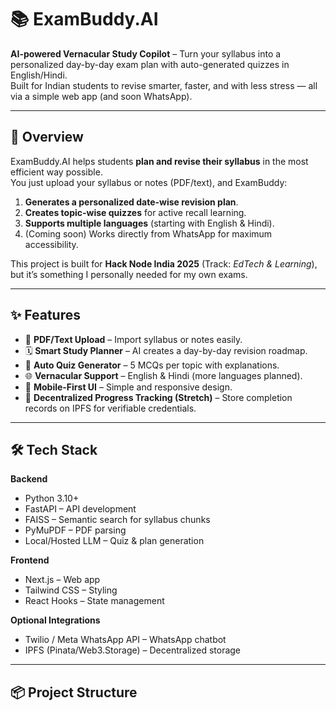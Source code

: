 # 📚 ExamBuddy.AI

**AI-powered Vernacular Study Copilot** – Turn your syllabus into a personalized day-by-day exam plan with auto-generated quizzes in English/Hindi.  
Built for Indian students to revise smarter, faster, and with less stress — all via a simple web app (and soon WhatsApp).

---

## 📖 Overview

ExamBuddy.AI helps students **plan and revise their syllabus** in the most efficient way possible.  
You just upload your syllabus or notes (PDF/text), and ExamBuddy:
1. **Generates a personalized date-wise revision plan**.
2. **Creates topic-wise quizzes** for active recall learning.
3. **Supports multiple languages** (starting with English & Hindi).
4. (Coming soon) Works directly from WhatsApp for maximum accessibility.

This project is built for **Hack Node India 2025** (Track: *EdTech & Learning*),  
but it’s something I personally needed for my own exams.

---

## ✨ Features

- 📄 **PDF/Text Upload** – Import syllabus or notes easily.
- 🗓 **Smart Study Planner** – AI creates a day-by-day revision roadmap.
- 📝 **Auto Quiz Generator** – 5 MCQs per topic with explanations.
- 🌐 **Vernacular Support** – English & Hindi (more languages planned).
- 📱 **Mobile-First UI** – Simple and responsive design.
- 💾 **Decentralized Progress Tracking (Stretch)** – Store completion records on IPFS for verifiable credentials.

---

## 🛠 Tech Stack

**Backend**  
- Python 3.10+  
- FastAPI – API development  
- FAISS – Semantic search for syllabus chunks  
- PyMuPDF – PDF parsing  
- Local/Hosted LLM – Quiz & plan generation  

**Frontend**  
- Next.js – Web app  
- Tailwind CSS – Styling  
- React Hooks – State management  

**Optional Integrations**  
- Twilio / Meta WhatsApp API – WhatsApp chatbot  
- IPFS (Pinata/Web3.Storage) – Decentralized storage  

---

## 📦 Project Structure

